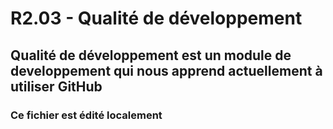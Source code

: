 # R2.03 - Qualité de développement
## Qualité de développement est un module de developpement qui nous apprend actuellement à utiliser GitHub
### Ce  fichier est édité localement